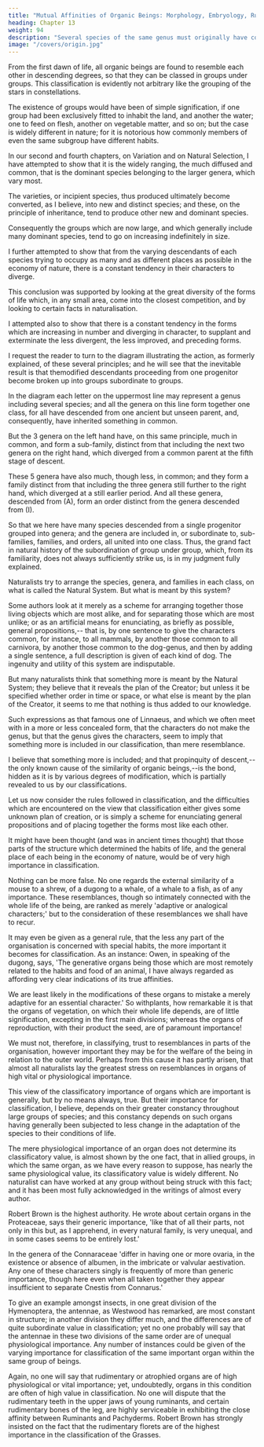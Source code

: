 ```yaml
---
title: "Mutual Affinities of Organic Beings: Morphology, Embryology, Rudimentary Organs"
heading: Chapter 13
weight: 94
description: "Several species of the same genus must originally have come from the same source"
image: "/covers/origin.jpg"
---
```



<!-- Classification, groups subordinate to groups -- Natural system -- Rules and difficulties in
classification, explained on the theory of descent with modification -- Classification of varieties --
Descent always used in classification -- Analogical or adaptive characters -- Affinities, general,
complex and radiating -- Extinction separates and defines groups -- Morphology, between members
of the same class, between parts of the same individual -- Embryology, laws of, explained by
variations not supervening at an early age, and being inherited at a corresponding age --
Rudimentary Organs; their origin explained -- Summary.
 -->


From the first dawn of life, all organic beings are found to resemble each other in descending
degrees, so that they can be classed in groups under groups. This classification is evidently not
arbitrary like the grouping of the stars in constellations.

The existence of groups would have been of simple signification, if one group had been exclusively fitted to inhabit the land, and another the water; one to feed on flesh, another on vegetable matter, and so on; but the case is widely different in nature; for it is notorious how commonly members of even the same subgroup have different habits. 

In our second and fourth chapters, on Variation and on Natural Selection, I have attempted to show that it is the widely ranging, the much diffused and common, that is the dominant species belonging to the larger genera, which vary most.

The varieties, or incipient species, thus produced ultimately become converted, as I believe, into new and distinct species; and these, on the principle of inheritance, tend to produce other new and dominant species. 

Consequently the groups which are now large, and which generally include many dominant species, tend to go on increasing indefinitely in size.

I further attempted to show that from the varying descendants of each species trying to occupy as many and as different places as possible in the economy of nature, there is a constant tendency in their characters to diverge. 

This conclusion was supported by looking at the great diversity of the forms of life which, in any small area, come into the closest competition, and by looking to certain facts in naturalisation.

I attempted also to show that there is a constant tendency in the forms which are increasing in
number and diverging in character, to supplant and exterminate the less divergent, the less
improved, and preceding forms. 

I request the reader to turn to the diagram illustrating the action, as
formerly explained, of these several principles; and he will see that the inevitable result is that themodified descendants proceeding from one progenitor become broken up into groups subordinate to groups.

In the diagram each letter on the uppermost line may represent a genus including several species; and all the genera on this line form together one class, for all have descended from one ancient but unseen parent, and, consequently, have inherited something in common. 

But the 3 genera on the left hand have, on this same principle, much in common, and form a sub-family,
distinct from that including the next two genera on the right hand, which diverged from a common
parent at the fifth stage of descent.

These 5 genera have also much, though less, in common; and they form a family distinct from that including the three genera still further to the right hand, which diverged at a still earlier period. And all these genera, descended from (A), form an order distinct from the genera descended from (I).

So that we here have many species descended from a single progenitor grouped into genera; and the genera are included in, or subordinate to, sub-families, families, and orders, all united into one class. Thus, the grand fact in natural history of the subordination of group under group, which, from its familiarity, does not always sufficiently strike us, is in my judgment fully explained.

Naturalists try to arrange the species, genera, and families in each class, on what is called the
Natural System. But what is meant by this system? 

Some authors look at it merely as a scheme for arranging together those living objects which are most alike, and for separating those which are most unlike; or as an artificial means for enunciating, as briefly as possible, general propositions,-- that is, by one sentence to give the characters common, for instance, to all mammals, by another those common to all carnivora, by another those common to the dog-genus, and then by adding a single sentence, a full description is given of each kind of dog. The ingenuity and utility of this system are indisputable.

But many naturalists think that something more is meant by the Natural System; they believe that it reveals the plan of the Creator; but unless it be specified whether order in time or space, or what else is meant by the plan of the Creator, it seems to me that nothing is thus added to our knowledge.

Such expressions as that famous one of Linnaeus, and which we often meet with in a more or less concealed form, that the characters do not make the genus, but that the genus gives the characters, seem to imply that something more is included in our classification, than mere resemblance.

I believe that something more is included; and that propinquity of descent,--the only known cause of the similarity of organic beings,--is the bond, hidden as it is by various degrees of modification, which is partially revealed to us by our classifications.

Let us now consider the rules followed in classification, and the difficulties which are encountered on the view that classification either gives some unknown plan of creation, or is simply a scheme for enunciating general propositions and of placing together the forms most like each other.

It might have been thought (and was in ancient times thought) that those parts of the structure which determined the habits of life, and the general place of each being in the economy of nature, would be of very high importance in classification.

Nothing can be more false. No one regards the external similarity of a mouse to a shrew, of a dugong to a whale, of a whale to a fish, as of any importance. These resemblances, though so intimately connected with the whole life of the being, are ranked as merely 'adaptive or analogical characters;' but to the consideration of these resemblances we shall have to recur.

It may even be given as a general rule, that the less any part of the organisation is concerned with special habits, the more important it becomes for classification. As an instance: Owen, in speaking of the dugong, says, 'The generative organs being those which are most remotely related to the habits and food of an animal, I have always regarded as affording very clear indications of its true affinities.

We are least likely in the modifications of these organs to mistake a merely adaptive for an essential character.' So withplants, how remarkable it is that the organs of vegetation, on which their whole life depends, are of little signification, excepting in the first main divisions; whereas the organs of reproduction, with their product the seed, are of paramount importance!

We must not, therefore, in classifying, trust to resemblances in parts of the organisation, however important they may be for the welfare of the being in relation to the outer world. Perhaps from this cause it has partly arisen, that almost all naturalists lay the greatest stress on resemblances in organs of high vital or physiological importance.

This view of the classificatory importance of organs which are important is generally, but by no means always, true. But their importance for classification, I believe, depends on their greater constancy throughout large groups of species; and this constancy depends on such organs having generally been subjected to less change in the adaptation of the species to their conditions of life.

The mere physiological importance of an organ does not determine its classificatory value, is almost shown by the one fact, that in allied groups, in which the same organ, as we have every reason to suppose, has nearly the same physiological value, its classificatory value is widely different. No naturalist can have worked at any group without being struck with this fact; and it has been most fully acknowledged in the writings of almost every author.

Robert Brown is the highest authority. He wrote about certain organs in the Proteaceae, says their generic importance, 'like that of all their parts, not only in this but, as I apprehend, in every natural family, is very unequal, and in some cases seems to be entirely lost.'

In the genera of the Connaraceae 'differ in having one or more ovaria, in the existence or absence of albumen, in the imbricate or valvular aestivation. Any one of these characters singly is frequently of more than generic importance, though here even when all taken together they appear insufficient to separate Cnestis from Connarus.' 


To give an example amongst insects, in one great division of the Hymenoptera, the antennae, as Westwood has remarked, are most constant in structure; in another division they differ much, and the differences are of quite subordinate value in classification; yet no one probably will say that the antennae in these two divisions of the same order are of unequal physiological importance. Any number of instances could be given of the varying importance for classification of the same important organ within the same group of beings.

Again, no one will say that rudimentary or atrophied organs are of high physiological or vital
importance; yet, undoubtedly, organs in this condition are often of high value in classification. No
one will dispute that the rudimentary teeth in the upper jaws of young ruminants, and certain
rudimentary bones of the leg, are highly serviceable in exhibiting the close affinity between
Ruminants and Pachyderms. Robert Brown has strongly insisted on the fact that the rudimentary
florets are of the highest importance in the classification of the Grasses.

